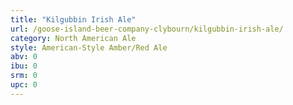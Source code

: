 ```yaml
---
title: "Kilgubbin Irish Ale"
url: /goose-island-beer-company-clybourn/kilgubbin-irish-ale/
category: North American Ale
style: American-Style Amber/Red Ale
abv: 0
ibu: 0
srm: 0
upc: 0
---
```



